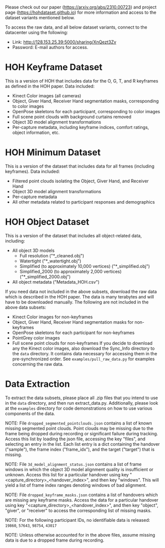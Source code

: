 Please check out our paper (https://arxiv.org/abs/2310.00723) and project page (https://hohdataset.github.io) 
for more information and access to the dataset variants mentioned below.

To access the raw data, and all below dataset variants, connect to the datacenter using the following:
- Link: http://128.153.25.39:5000/sharing/XnQezt3Zv
- Password: E-mail authors for access.

# HOH Keyframe Dataset
This is a version of HOH that includes data for the O, G, T, and R keyframes as defined in the HOH paper. Data included:
- Kinect Color images (all cameras)
- Object, Giver Hand, Receiver Hand segmentation masks, corresponding to color images
- OpenPose skeletons for each participant, corresponding to color images
- Full scene point clouds with background curtains removed
- Object 3D model alignment transformations
- Per-capture metadata, including keyframe indices, comfort ratings, object information, etc.

# HOH Minimum Dataset
This is a version of the dataset that includes data for all frames (including keyframes). Data included:
- Filtered point clouds isolating the Object, Giver Hand, and Receiver Hand
- Object 3D model alignment transformations
- Per-capture metadata
- All other metadata related to participant responses and demographics

# HOH Object Dataset
This is a version of the dataset that includes all object-related data, including:
- All object 3D models
  - Full resolution ("*_cleaned.obj")
  - Watertight ("*_watertight.obj")
  - Simplified (to approximately 10,000 vertices) ("*_simplified.obj")
  - Simplified_2000 (to approximately 2,000 vertices) ("*_simplified_2000.obj")
- All object metadata ("Metadata_HOH.csv")

If you need data not included in the above subsets, download the raw data which is described in the HOH paper. The data is 
many terabytes and will have to be downloaded manually. The following are not included in the above data subsets:
- Kinect Color images for non-keyframes
- Object, Giver Hand, Receiver Hand segmentation masks for non-keyframes
- OpenPose skeletons for each participant for non-keyframes
- PointGrey color images
- Full scene point clouds for non-keyframes
If you decide to download any the Kinect color images, also download the Sync_Info directory to the `data` directory. It contains
data necessary for accessing them in the pre-synchronized order. See `examples/pull_raw_data.py` for examples concerning the raw data.

# Data Extraction
To extract the data subsets, please place all .zip files that you intend to use in the `data` directory, and then run extract_data.py.
Additionally, please look at the `examples` directory for code demonstrations on how to use various components of the data.


NOTE: File `dropped_segmented_pointclouds.json` contains a list of known missing segmented point clouds. Point clouds may be missing due to 
      the frame being dropped during recording or significant failure during tracking. Access this list by loading the json file, accessing
      the key "files", and selecting an entry in the list. Each list entry is a dict containing the handover ("sample"), the frame index ("frame_idx"),
      and the target ("target") that is missing.

NOTE: File `3d_model_alignment_status.json` contains a list of frame windows in which the object 3D model alignment quality is insufficient or unknown.
      Access this list for a particular handover using key "<capture_directory>_<handover_index>", and then key "windows". This will yield 
      a list of frame index ranges denoting windows of bad alignment.

NOTE: File `dropped_keyframe_masks.json` contains a list of handovers which are missing any keyframe masks. Access the data for a particular handover
      using key "<capture_directory>_<handover_index>", and then key "object", "giver", or "receiver" to access the corresponding list of 
      missing masks. 

NOTE: For the following participant IDs, no identifiable data is released: `19860`, `57643`, `98754`, `43017`

NOTE: Unless otherwise accounted for in the above files, assume missing data is due to a dropped frame during recording. 
